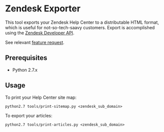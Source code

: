 Zendesk Exporter
===

This tool exports your Zendesk Help Center to a distributable HTML format,
which is useful for not-so-tech-saavy customers. Export is accomplished using
the [Zendesk Developer API](https://developer.zendesk.com/).

See relevant [feature request](https://support.zendesk.com/entries/84241-Print-PDF-button-in-Forums).

Prerequisites
---
* Python 2.7.x

Usage
---

To print your Help Center site map:

    python2.7 tools/print-sitemap.py <zendesk_sub_domain>

To export your articles:

    python2.7 tools/print-articles.py <zendesk_sub_domain>
